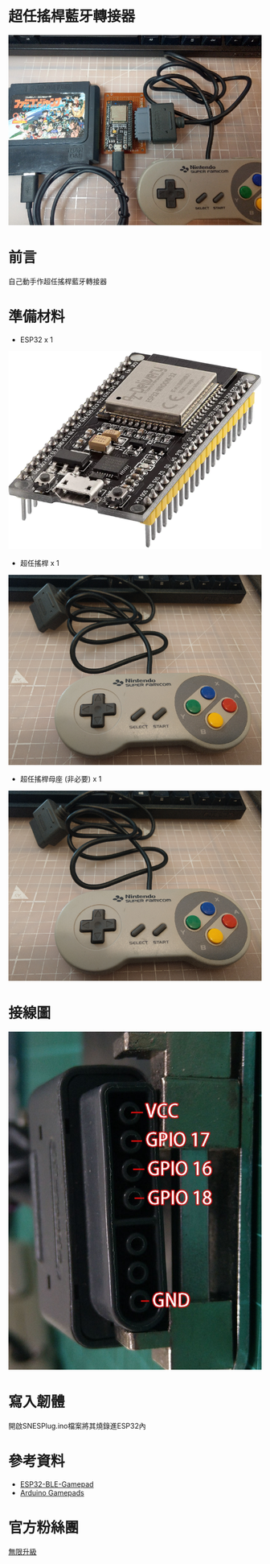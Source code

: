 # 超任搖桿藍牙轉接器
![alt ESP32](https://github.com/channel2007/SNESPlug/blob/master/image/img01.png "ESP32")

# 前言
自己動手作超任搖桿藍牙轉接器

# 準備材料
* ESP32 x 1

![alt ESP32](https://github.com/channel2007/SNESPlug/blob/master/image/img02.png "ESP32")

* 超任搖桿 x 1
 
![alt SNES](https://github.com/channel2007/SNESPlug/blob/master/image/img03.png "SNES")

* 超任搖桿母座 (非必要) x 1

![alt SNES](https://github.com/channel2007/SNESPlug/blob/master/image/img04.png "SNES")

# 接線圖
![alt wiring](https://github.com/channel2007/SNESPlug/blob/master/image/img05.jpeg "wiring")

# 寫入韌體
開啟SNESPlug.ino檔案將其燒錄進ESP32內

# 參考資料
* [ESP32-BLE-Gamepad](https://github.com/lemmingDev/ESP32-BLE-Gamepad)
* [Arduino Gamepads](https://bitluni.net/gamepad)

# 官方粉絲團
[無限升級](https://www.facebook.com/unlimited.upgrade)
